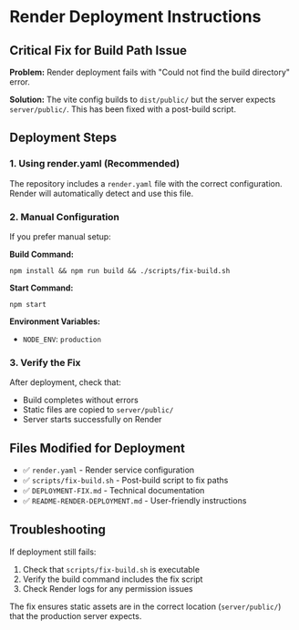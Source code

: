 # Render Deployment Instructions

## Critical Fix for Build Path Issue

**Problem:** Render deployment fails with "Could not find the build directory" error.

**Solution:** The vite config builds to `dist/public/` but the server expects `server/public/`. This has been fixed with a post-build script.

## Deployment Steps

### 1. Using render.yaml (Recommended)
The repository includes a `render.yaml` file with the correct configuration. Render will automatically detect and use this file.

### 2. Manual Configuration
If you prefer manual setup:

**Build Command:**
```
npm install && npm run build && ./scripts/fix-build.sh
```

**Start Command:**
```
npm start
```

**Environment Variables:**
- `NODE_ENV`: `production`

### 3. Verify the Fix
After deployment, check that:
- Build completes without errors
- Static files are copied to `server/public/`
- Server starts successfully on Render

## Files Modified for Deployment
- ✅ `render.yaml` - Render service configuration
- ✅ `scripts/fix-build.sh` - Post-build script to fix paths
- ✅ `DEPLOYMENT-FIX.md` - Technical documentation
- ✅ `README-RENDER-DEPLOYMENT.md` - User-friendly instructions

## Troubleshooting
If deployment still fails:
1. Check that `scripts/fix-build.sh` is executable
2. Verify the build command includes the fix script
3. Check Render logs for any permission issues

The fix ensures static assets are in the correct location (`server/public/`) that the production server expects.